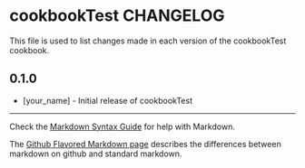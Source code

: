 cookbookTest CHANGELOG
======================

This file is used to list changes made in each version of the cookbookTest cookbook.

0.1.0
-----
- [your_name] - Initial release of cookbookTest

- - -
Check the [Markdown Syntax Guide](http://daringfireball.net/projects/markdown/syntax) for help with Markdown.

The [Github Flavored Markdown page](http://github.github.com/github-flavored-markdown/) describes the differences between markdown on github and standard markdown.
